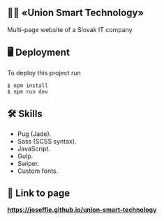 ## 👨‍💻 «Union Smart Technology»
Multi-page website of a Slovak IT company

## 🖥️ Deployment
To deploy this project run

```
$ npm install
$ npm run dev
```

## 🛠 Skills
- Pug (Jade).
- Sass (SCSS syntax).
- JavaScript.
- Gulp.
- Swiper.
- Custom fonts.

## 🔗 Link to page
**https://joseffie.github.io/union-smart-technology**
